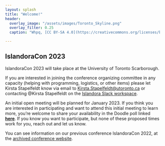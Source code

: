 ```yaml
---
layout: splash
title: "Welcome!"
header:
  overlay_image: "/assets/images/Toronto_Skyline.png"
  overlay_filter: 0.25
  caption: "Whpq, [CC BY-SA 4.0](https://creativecommons.org/licenses/by-sa/4.0), via Wikimedia Commons"

---
```


## IslandoraCon 2023

IslandoraCon 2023 will take place at the University of Toronto Scarborough.

If you are interested in joining the conference organizing committee in any capacity (helping with programming, logistics, or other items) please let Kirsta Stapelfeldt know via email to [Kirsta.Stapelfeldt@utoronto.ca](mailto:Kirsta.Stapelfeldt@utoronto.ca) or contacting @Kirsta Stapelfeldt on the [Islandora Slack workspace](https://islandora.slack.com/). 

An initial open meeting will be planned for January 2023. If you think you are interested in participating and want to attend this initial meeting to learn more, you’re welcome to share your availability in the Doodle poll linked [**here**](https://doodle.com/meeting/participate/id/bYWvmPOe). If you know you want to participate, but none of these proposed times work for you, reach out and let us know. 

You can see information on our previous conference IslandoraCon 2022, at the [archived conference website](https://2022.islandora.ca/).
